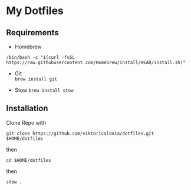 # My Dotfiles

## Requirements

- Homebrew

`
/bin/bash -c "$(curl -fsSL https://raw.githubusercontent.com/Homebrew/install/HEAD/install.sh)"
`

- Git  
`
brew install git
`

- Stow
`
brew install stow
`

## Installation 

Clone Repo with 

```
git clone https://github.com/viktoricalonia/dotfiles.git $HOME/dotfiles
```

then 

```
cd $HOME/dotfiles
```

then 

```
stow .
```
